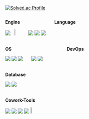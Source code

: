 [![Solved.ac Profile](http://mazassumnida.wtf/api/v2/generate_badge?boj=royal)](https://solved.ac/royal/)

<div style="display:flex; flex-direction:column; align-items:flex-start;">
    <!-- Engine -->
    <p><strong>Engine &nbsp; &nbsp; &nbsp; &nbsp; &nbsp; &nbsp; &nbsp; &nbsp; &nbsp; &nbsp; &nbsp; &nbsp; &nbsp; &nbsp; &nbsp; &nbsp;  Language</strong></p>
    <div>
        <img src="https://img.shields.io/badge/Unity-000000?style=Plastic&logo=Unity&logoColor=white"> 
        <!-- <img src="https://img.shields.io/badge/Unreal-000000?style=Plastic&logo=Unrealengine&logoColor=white">  -->
         &nbsp; <img src="https://github.com/Falcon5077/Falcon5077/assets/32628758/a5573dc3-0689-405a-bbfd-fd62ba7aa440" width="7%" height="7%">
        &nbsp; &nbsp; &nbsp; &nbsp; 
        <img src="https://img.shields.io/badge/-C%23-000000?logo=Csharp&style=Plastic"> 
        <img src="https://img.shields.io/badge/-C++-000000?logo=c%2B%2B&style=Plastic">
        <img src="https://img.shields.io/badge/Python-3776AB?style=Plastic&logo=Python&logoColor=white"> 
    </div><br>
    <!-- OS -->
    <p><strong>OS &nbsp; &nbsp; &nbsp; &nbsp; &nbsp; &nbsp; &nbsp; &nbsp; &nbsp; &nbsp; &nbsp; &nbsp; &nbsp; &nbsp; &nbsp;
        &nbsp; &nbsp; &nbsp; &nbsp; &nbsp; &nbsp; &nbsp; &nbsp; &nbsp; &nbsp; &nbsp; 
        DevOps</strong></p>
    <div>
        <img src="https://img.shields.io/badge/MacOS-000000?logo=macOS&style=Plastic"> 
        <img src="https://img.shields.io/badge/Linux-FCC624?logo=linux&logoColor=black&style=Plastic">
        <img src="https://img.shields.io/badge/Ubuntu-E95420?style=Plastic&logo=Ubuntu&logoColor=white"> 
        &nbsp; &nbsp; &nbsp; 
        <img src="https://img.shields.io/badge/AWS-232F3E?style=Plastic&logo=amazonaws&logoColor=white">
        <img src="https://img.shields.io/badge/Vultr-007BFC?style=Plastic&logo=vultr&logoColor=white">
    </div><br>
    <!-- Database -->
    <p><strong>Database</strong></p>
    <div>
        <img src="https://img.shields.io/badge/mysql-4479A1?style=Plastic&logo=mysql&logoColor=white">
        <img src="https://img.shields.io/badge/mariaDB-003545?style=Plastic&logo=mariaDB&logoColor=white">
    </div><br>
    <!-- Cowork-Tools -->
    <p><strong>Cowork-Tools</strong></p>
    <div>
        <img src="https://img.shields.io/badge/Github-181717?logo=Github&style=Plastic"> 
        <img src="https://img.shields.io/badge/Notion-000000?logo=notion&style=Plastic"> 
        <img src="https://img.shields.io/badge/Jira-0052CC?style=Plastic&logo=jira&logoColor=white">
        <img src="https://img.shields.io/badge/Slack-4A154B?style=Plastic&logo=slack&logoColor=white">
        <img src="https://github.com/Falcon5077/Falcon5077/assets/32628758/9bf56c4c-af1b-405d-8359-b2f2b9902b2d" width="8%" height="8%">
    </div><br>
    
    
</div>
